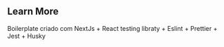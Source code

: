 ## Learn More

Boilerplate criado com NextJs + React testing libraty + Eslint + Prettier + Jest + Husky
